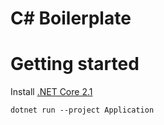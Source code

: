 # C# Boilerplate

# Getting started

Install [.NET Core 2.1](https://dotnet.microsoft.com/download)

```
dotnet run --project Application
```